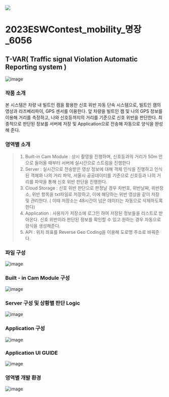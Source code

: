 <img src="https://capsule-render.vercel.app/api?type=Slice&color=F67280&height=200&section=header&text=2023ESWContest_mobility_명장_6056&fontSize=45" />

2023ESWContest_mobility_명장_6056
=================================

T-VAR( Traffic signal Violation Automatic Reporting system )
------------------------------------------------------------
![image](https://github.com/dudgnl5209/2023ESWContest_mobility_6056/assets/124027423/aa2c9cd3-94e0-477c-998d-246843566b75)

### 작품 소개
본 시스템은 차량 내 빌트인 캠을 활용한 신호 위반 자동 단속 시스템으로, 빌트인 캠의 영상과 라즈베리파이, GPS 센서를 이용한다.
앞 차량을 빌트인 캠 및 나의 GPS 정보를 이용해 거리를 측정하고, 나와 신호등까지의 거리를 기준으로 신호 위반을 판단한다.
최종적으로 판단된 정보를 서버에 저장 및 Application으로 전송해 자동으로 양식을 완성해 준다.
### 영역별 소개
> 1. Built-in Cam Module : 상시 촬영을 진행하며, 신호등과의 거리가 50m 안으로 들어올 때부터 서버에 실시간으로 스트림을 진행한다
> 2. Server : 실시간으로 전송받은 영상 정보에 대해 객체 인식을 진행하고 인식된 객체와 나의 거리 파악, 서울시 공공데이터를 기준으로 신호등과 나의 거리를 파악을 통해
신호 위반 판단을 진행한다.
> 3. Cloud Storage : 신호 위반 판단으로 판정날 경우 차번호, 위반날짜, 위반장소, 위반 항목을 txt파일로 저장하고, 이에 해당하는 위반 영상을 같이 저장 및 관리한다.
( 이때 저장소는 48시간이 넘은 데이터는 자동으로 삭제하도록 한다)
> 4. Application : 사용자가 저장소에 로그인 하여 저장된 정보들을 리스트로 받아온다. 신호 위반이라 판단된 정보를 확인할 수 있고 원하는 경우 자동으로 양식을 생성해준다.
> 5. API : 위치 좌표를 Reverse Geo Coding을 이용해 도로명 주소로 바꿔준다.
### 파일 구성
![image](https://github.com/dudgnl5209/2023ESWContest_mobility_6056/assets/124027423/df1933c6-b62a-4ed1-b564-d97588a0dcc2)

### Built - in Cam Module 구성
![image](https://github.com/dudgnl5209/2023ESWContest_mobility_6056/assets/124027423/ced773f5-92f7-4f61-89d0-5ff33362b445)

### Server 구성 및 상황별 판단 Logic
![image](https://github.com/dudgnl5209/2023ESWContest_mobility_6056/assets/124027423/b0974b6d-9655-4c19-b5e5-d732a5097622)

### Application 구성
![image](https://github.com/dudgnl5209/2023ESWContest_mobility_6056/assets/124030468/359f16c2-7100-4dd5-b490-d9db40d1fe59)

### Application UI GUIDE
![image](https://github.com/dudgnl5209/2023ESWContest_mobility_6056/assets/124030468/e63015f9-98e6-4c62-8250-0e61f8a0263b)

### 영역별 개발 환경
![image](https://github.com/dudgnl5209/2023ESWContest_mobility_6056/assets/124027423/d3907337-6d2d-4e1c-8dc3-8b9684ae827a)

